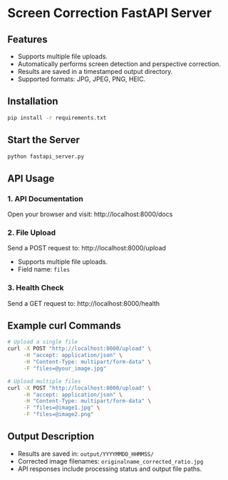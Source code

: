 # Screen Correction FastAPI Server

## Features
- Supports multiple file uploads.
- Automatically performs screen detection and perspective correction.
- Results are saved in a timestamped output directory.
- Supported formats: JPG, JPEG, PNG, HEIC.

## Installation
```bash
pip install -r requirements.txt
```

## Start the Server
```bash
python fastapi_server.py
```

## API Usage

### 1. API Documentation
Open your browser and visit: http://localhost:8000/docs

### 2. File Upload
Send a POST request to: http://localhost:8000/upload
- Supports multiple file uploads.
- Field name: `files`

### 3. Health Check
Send a GET request to: http://localhost:8000/health

## Example curl Commands
```bash
# Upload a single file
curl -X POST "http://localhost:8000/upload" \
     -H "accept: application/json" \
     -H "Content-Type: multipart/form-data" \
     -F "files=@your_image.jpg"

# Upload multiple files
curl -X POST "http://localhost:8000/upload" \
     -H "accept: application/json" \
     -H "Content-Type: multipart/form-data" \
     -F "files=@image1.jpg" \
     -F "files=@image2.png"
```

## Output Description
- Results are saved in: `output/YYYYMMDD_HHMMSS/`
- Corrected image filenames: `originalname_corrected_ratio.jpg`
- API responses include processing status and output file paths.